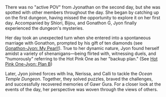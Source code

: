 There was no "active POV" from Jyonathan on the second day, but she was spotted with other members throughout the day. She began by catching up on the first dungeon, having missed the opportunity to explore it on her first day. Accompanied by Shiori, Bijou, and Gonathon G, Jyon finally experienced the dungeon's mysteries.

Her day took an unexpected turn when she entered into a spontaneous marriage with Gonathon, prompted by his gift of ten diamonds (see [Gonathon-Jyon: My Pearl!](#edge:gigi-ame)). True to her dynamic nature, Jyon found herself amidst a variety of shenanigans—being flirted with, witnessing duels, and "humorously" referring to the Hot Pink One as her "backup plan." (See [Hot Pink One-Jyon: Plan B](#edge:ame-irys))

Later, Jyon joined forces with Ina, Nerissa, and Calli to tackle the *Ocean Temple Dungeon*. Together, they solved puzzles, braved the challenges, and successfully recovered memories of Gawr Gura. For a closer look at the events of the day, her perspective was woven through the views of others.
